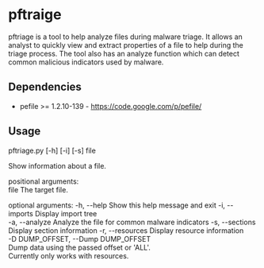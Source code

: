 # pftraige

pftriage is a tool to help analyze files during malware triage. It allows an analyst to quickly 
view and extract properties of a file to help during the triage process. The tool also has an
analyze function which can detect common malicious indicators used by malware.

Dependencies
-----

 * pefile >= 1.2.10-139 - https://code.google.com/p/pefile/ 
 

Usage
-----

pftriage.py [-h] [-i] [-s] file

Show information about a file.  
  
positional arguments:  
  file            The target file.  
  
optional arguments:
-h, --help            Show this help message and exit
-i, --imports         Display import tree  
-a, --analyze         Analyze the file for common malware indicators
-s, --sections        Display section information
-r, --resources       Display resource information   
-D DUMP_OFFSET, --Dump DUMP_OFFSET   
                        Dump data using the passed offset or 'ALL'.   
                        Currently only works with resources.
  
